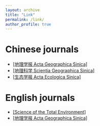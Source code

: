 ```yaml
---
layout: archive
title: "Link"
permalink: /link/
author_profile: true
---
```



Chinese journals
=====
* [[地理学报 Acta Geographica Sinica]](http://www.geog.com.cn/CN/0375-5444/home.shtml)  
* [[地理科学 Scientia Geographica Sinica]](http://geoscien.neigae.ac.cn/CN/1000-0690/home.shtml)  
* [[生态学报 Acta Ecologica Sinica]](http://www.ecologica.cn/stxb/ch/index.aspx)  


English journals
=====
* [[Science of the Total Environment]](https://www.sciencedirect.com/journal/science-of-the-total-environment)  
* [[地理学报 Acta Geographica Sinica]](http://www.geog.com.cn/CN/0375-5444/home.shtml)  

